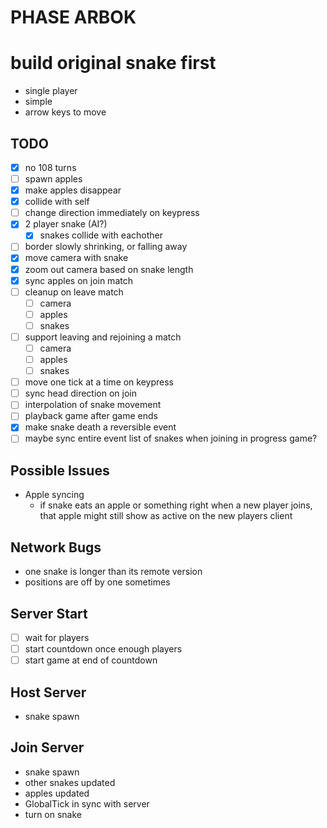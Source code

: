 PHASE ARBOK
===========

# build original snake first
- single player
- simple
- arrow keys to move

## TODO
- [x] no 108 turns
- [ ] spawn apples
- [x] make apples disappear
- [x] collide with self
- [ ] change direction immediately on keypress
- [x] 2 player snake (AI?)
    - [x] snakes collide with eachother
- [ ] border slowly shrinking, or falling away
- [x] move camera with snake
- [x] zoom out camera based on snake length
- [x] sync apples on join match
- [ ] cleanup on leave match
    - [ ] camera
    - [ ] apples
    - [ ] snakes
- [ ] support leaving and rejoining a match
    - [ ] camera
    - [ ] apples
    - [ ] snakes
- [ ] move one tick at a time on keypress
- [ ] sync head direction on join
- [ ] interpolation of snake movement
- [ ] playback game after game ends
- [x] make snake death a reversible event
- [ ] maybe sync entire event list of snakes when joining in progress game?

## Possible Issues
- Apple syncing
    - if snake eats an apple or something right when a new player joins, that apple might still show as active on the new players client

## Network Bugs
- one snake is longer than its remote version
- positions are off by one sometimes


## Server Start
- [ ] wait for players
- [ ] start countdown once enough players
- [ ] start game at end of countdown

## Host Server
- snake spawn

## Join Server
- snake spawn
- other snakes updated
- apples updated
- GlobalTick in sync with server
- turn on snake

